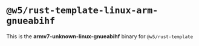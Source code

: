 # `@w5/rust-template-linux-arm-gnueabihf`

This is the **armv7-unknown-linux-gnueabihf** binary for `@w5/rust-template`
